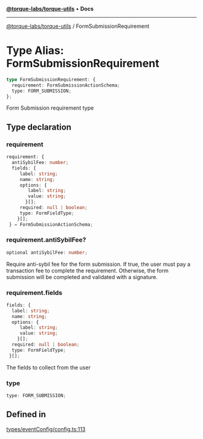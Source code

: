 [**@torque-labs/torque-utils**](../README.md) • **Docs**

***

[@torque-labs/torque-utils](../README.md) / FormSubmissionRequirement

# Type Alias: FormSubmissionRequirement

```ts
type FormSubmissionRequirement: {
  requirement: FormSubmissionActionSchema;
  type: FORM_SUBMISSION;
};
```

Form Submission requirement type

## Type declaration

### requirement

```ts
requirement: {
  antiSybilFee: number;
  fields: {
     label: string;
     name: string;
     options: {
        label: string;
        value: string;
       }[];
     required: null | boolean;
     type: FormFieldType;
    }[];
 } = FormSubmissionActionSchema;
```

### requirement.antiSybilFee?

```ts
optional antiSybilFee: number;
```

Require anti-sybil fee for the form submission. If true, the user must pay a transaction
fee to complete the requirement. Otherwise, the form submission will be completed and
validated with a signature.

### requirement.fields

```ts
fields: {
  label: string;
  name: string;
  options: {
     label: string;
     value: string;
    }[];
  required: null | boolean;
  type: FormFieldType;
 }[];
```

The fields to collect from the user

### type

```ts
type: FORM_SUBMISSION;
```

## Defined in

[types/eventConfig/config.ts:113](https://github.com/torque-labs/torque-utils/blob/fcba00c7b8994c0932484e8f489988b91291c603/types/eventConfig/config.ts#L113)
